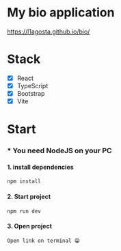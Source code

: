 <h1>My bio application</h1>

https://l1agosta.github.io/bio/

# Stack
- [X] React
- [X] TypeScript
- [X] Bootstrap
- [X] Vite

# Start
<h3>* You need NodeJS on your PC</h3>

<h4>1. install dependencies</h4>
   
```
npm install
```

<h4>2. Start project</h4>
   
```
npm run dev
```

<h4>3. Open project</h4>

```
Open link on terminal 😁
```
